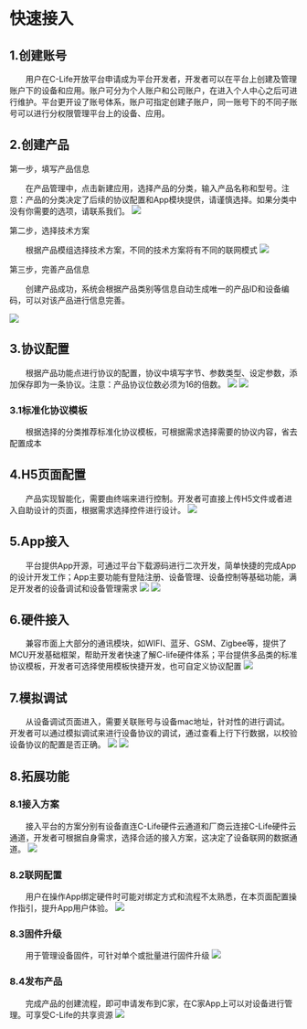 # 快速接入

## 1.创建账号
&emsp;&emsp;用户在C-Life开放平台申请成为平台开发者，开发者可以在平台上创建及管理账户下的设备和应用。账户可分为个人账户和公司账户，在进入个人中心之后可进行维护。平台更开设了账号体系，账户可指定创建子账户，同一账号下的不同子账号可以进行分权限管理平台上的设备、应用。


## 2.创建产品

第一步，填写产品信息

  &emsp;&emsp;在产品管理中，点击新建应用，选择产品的分类，输入产品名称和型号。注意：产品的分类决定了后续的协议配置和App模块提供，请谨慎选择。如果分类中没有你需要的选项，请联系我们。
  ![](/assets/product/CreateProduct.jpg)

第二步，选择技术方案

  &emsp;&emsp;根据产品模组选择技术方案，不同的技术方案将有不同的联网模式
![](/assets/product/programme.jpg)



第三步，完善产品信息


  &emsp;&emsp;创建产品成功，系统会根据产品类别等信息自动生成唯一的产品ID和设备编码，可以对该产品进行信息完善。

![](/assets/product/CreateProduct-1.jpg)



## 3.协议配置


  &emsp;&emsp;根据产品功能点进行协议的配置，协议中填写字节、参数类型、设定参数，添加保存即为一条协议。注意：产品协议位数必须为16的倍数。
![](/assets/product/ProtocolList.jpg)
![](/assets/product/ProtocolConfiguration.jpg)

### 3.1标准化协议模板

  &emsp;&emsp;根据选择的分类推荐标准化协议模板，可根据需求选择需要的协议内容，省去配置成本

## 4.H5页面配置


  &emsp;&emsp;产品实现智能化，需要由终端来进行控制。开发者可直接上传H5文件或者进入自助设计的页面，根据需求选择控件进行设计。
  ![](/assets/product/H5.jpg)

## 5.App接入

&emsp;&emsp;平台提供App开源，可通过平台下载源码进行二次开发，简单快捷的完成App的设计开发工作；App主要功能有登陆注册、设备管理、设备控制等基础功能，满足开发者的设备调试和设备管理需求
![](/assets/product/application.jpg)
![](/assets/product/application-1.jpg)

## 6.硬件接入

&emsp;&emsp;兼容市面上大部分的通讯模块，如WIFI、蓝牙、GSM、Zigbee等，提供了MCU开发基础框架，帮助开发者快速了解C-life硬件体系；平台提供多品类的标准协议模板，开发者可选择使用模板快捷开发，也可自定义协议配置
![](/assets/product/programme.jpg)

## 7.模拟调试

&emsp;&emsp;从设备调试页面进入，需要关联账号与设备mac地址，针对性的进行调试。开发者可以通过模拟调试来进行设备协议的调试，通过查看上行下行数据，以校验设备协议的配置是否正确。
![](/assets/product/AnalogDebugging.jpg)
![](/assets/product/AnalogDebugging-1.jpg)

## 8.拓展功能

### 8.1接入方案

  &emsp;&emsp;接入平台的方案分别有设备直连C-Life硬件云通道和厂商云连接C-Life硬件云通道，开发者可根据自身需求，选择合适的接入方案，这决定了设备联网的数据通道。
![](/assets/product/MarketScheme.jpg)

### 8.2联网配置

  &emsp;&emsp;用户在操作App绑定硬件时可能对绑定方式和流程不太熟悉，在本页面配置操作指引，提升App用户体验。
  ![](/assets/product/NetworkingConfiguration.jpg)

### 8.3固件升级

  &emsp;&emsp;用于管理设备固件，可针对单个或批量进行固件升级
  ![](/assets/product/FirmwareUpdate.jpg)

### 8.4发布产品

  &emsp;&emsp;完成产品的创建流程，即可申请发布到C家，在C家App上可以对设备进行管理。可享受C-Life的共享资源
![](/assets/product/ReleaseProducts.jpg)

